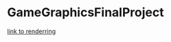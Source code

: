# GameGraphicsFinalProject

[link  to renderring](https://alfredocuevas.github.io/GameGraphicsFinalProject/main.html)
